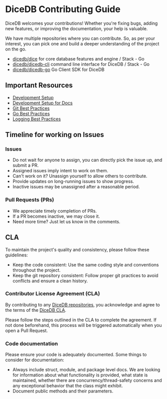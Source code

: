 # DiceDB Contributing Guide

DiceDB welcomes your contributions! Whether you're fixing bugs, adding new features, or improving the documentation, your help is valuable.

We have multiple repositories where you can contribute. So, as per your interest, you can pick one and build a deeper understanding of the project on the go.

- [dicedb/dice](https://github.com/dicedb/dice) for core database features and engine / Stack - Go
- [dicedb/dicedb-cli](https://github.com/dicedb/dicedb-cli) command line interface for DiceDB / Stack - Go
- [dicedb/dicedb-go](https://github.com/dicedb/dicedb-go) Go Client SDK for DiceDB

## Important Resources

- [Development Setup](https://github.com/sevenDatabase/SevenDB/blob/master/CONTRIBUTING/development-setup.md)
- [Development Setup for Docs](https://github.com/sevenDatabase/SevenDB/blob/master/CONTRIBUTING/docs.md)
- [Git Best Practices](https://github.com/sevenDatabase/SevenDB/blob/master/CONTRIBUTING/git.md)
- [Go Best Practices](https://github.com/sevenDatabase/SevenDB/blob/master/CONTRIBUTING/go.md)
- [Logging Best Practices](https://github.com/sevenDatabase/SevenDB/blob/master/CONTRIBUTING/logging.md)

## Timeline for working on Issues

### Issues

- Do not wait for anyone to assign, you can directly pick the issue up, and submit a PR.
- Assigned issues imply intent to work on them.
- Can't work on it? Unassign yourself to allow others to contribute.
- Provide updates on long-running issues to show progress.
- Inactive issues may be unassigned after a reasonable period.

### Pull Requests (PRs)

- We appreciate timely completion of PRs.
- If a PR becomes inactive, we may close it.
- Need more time? Just let us know in the comments.

## CLA

To maintain the project's quality and consistency, please follow these guidelines:

- Keep the code consistent: Use the same coding style and conventions throughout the project.
- Keep the git repository consistent: Follow proper git practices to avoid conflicts and ensure a clean history.

### Contributor License Agreement (CLA)

By contributing to any [DiceDB repositories](https://github.com/dicedb), you acknowledge and agree to the terms of the [DiceDB CLA](https://gist.github.com/arpitbbhayani/3bb42965630961c2b3b02f222c3338e0).

Please follow the steps outlined in the CLA to complete the agreement. If not done beforehand, this process will be triggered automatically when you open a Pull Request.

### Code documentation

Please ensure your code is adequately documented. Some things to consider for documentation:

- Always include struct, module, and package level docs. We are looking for information about what functionality is provided, what state is maintained, whether there are concurrency/thread-safety concerns and any exceptional behavior that the class might exhibit.
- Document public methods and their parameters.
